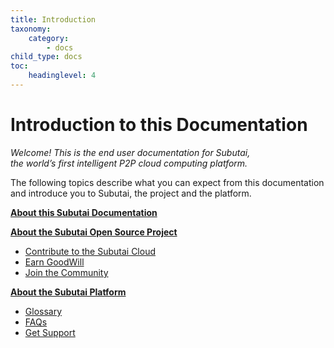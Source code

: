 ```yaml
---
title: Introduction
taxonomy:
    category:
        - docs
child_type: docs
toc:
	headinglevel: 4
---
```


# Introduction to this Documentation

_Welcome! This is the end user documentation for Subutai,  
the world’s first intelligent P2P cloud computing platform._ 

The following topics describe what you can expect from this documentation   
and introduce you to Subutai, the project and the platform.

**[About this Subutai Documentation](about-documentation)**

**[About the Subutai Open Source Project](about-project)**
* [Contribute to the Subutai Cloud](about-project?name=contribute)
* [Earn GoodWill](about-project?name=goodwill)
* [Join the Community](about-project?name=community)

**[About the Subutai Platform](about-platform)**
   * [Glossary](../glossary)
   * [FAQs](../faqs)
   * [Get Support](../support)



